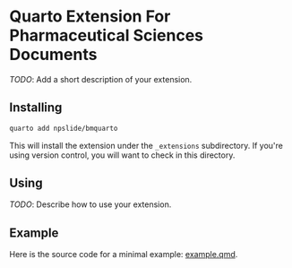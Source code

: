 # Quarto Extension For Pharmaceutical Sciences Documents

_TODO_: Add a short description of your extension.

## Installing

```bash
quarto add npslide/bmquarto
```

This will install the extension under the `_extensions` subdirectory.
If you're using version control, you will want to check in this directory.

## Using

_TODO_: Describe how to use your extension.

## Example

Here is the source code for a minimal example: [example.qmd](example.qmd).

